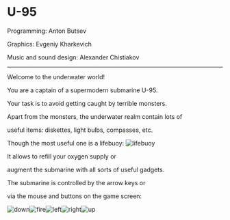 # U-95

Programming: Anton Butsev

Graphics: Evgeniy Kharkevich

Music and sound design: Alexander Chistiakov
- - -
Welcome to the underwater world!

You are a captain of a supermodern submarine U-95.

Your task is to avoid getting caught by terrible monsters. 

Apart from the monsters, the underwater realm contain lots of 

useful items: diskettes, light bulbs, compasses, etc. 

Though the most useful one is a lifebuoy:
![lifebuoy](lifebuoy)

It allows to refill your oxygen supply or 

augment the submarine with all sorts of useful gadgets.

The submarine is controlled by the arrow keys or 

via the mouse and buttons on the game screen:

![down](down)![fire](fire)![left](left)![right](right)![up](up)
